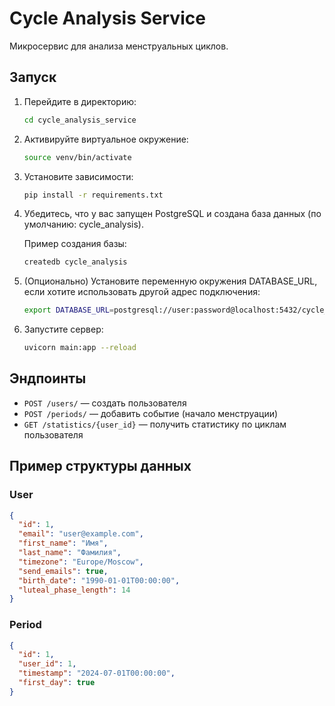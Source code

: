 # Cycle Analysis Service

Микросервис для анализа менструальных циклов.

## Запуск

1. Перейдите в директорию:
   ```bash
   cd cycle_analysis_service
   ```
2. Активируйте виртуальное окружение:
   ```bash
   source venv/bin/activate
   ```
3. Установите зависимости:
   ```bash
   pip install -r requirements.txt
   ```
4. Убедитесь, что у вас запущен PostgreSQL и создана база данных (по умолчанию: cycle_analysis).
   
   Пример создания базы:
   ```bash
   createdb cycle_analysis
   ```
5. (Опционально) Установите переменную окружения DATABASE_URL, если хотите использовать другой адрес подключения:
   ```bash
   export DATABASE_URL=postgresql://user:password@localhost:5432/cycle_analysis
   ```
6. Запустите сервер:
   ```bash
   uvicorn main:app --reload
   ```

## Эндпоинты

- `POST /users/` — создать пользователя
- `POST /periods/` — добавить событие (начало менструации)
- `GET /statistics/{user_id}` — получить статистику по циклам пользователя

## Пример структуры данных

### User
```json
{
  "id": 1,
  "email": "user@example.com",
  "first_name": "Имя",
  "last_name": "Фамилия",
  "timezone": "Europe/Moscow",
  "send_emails": true,
  "birth_date": "1990-01-01T00:00:00",
  "luteal_phase_length": 14
}
```

### Period
```json
{
  "id": 1,
  "user_id": 1,
  "timestamp": "2024-07-01T00:00:00",
  "first_day": true
}
``` 